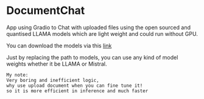 # DocumentChat

App using Gradio to 
Chat with uploaded files using the open sourced and quantised LLAMA models which are light weight and could run without GPU.

You can download the models via this [link](https://huggingface.co/TheBloke/Llama-2-7B-Chat-GGUF)

Just by replacing the path to models, you can use any kind of model weights whether it be LLAMA or Mistral.

```
My note:
Very boring and inefficient logic,
why use upload document when you can fine tune it!
so it is more efficient in inference and much faster
```
